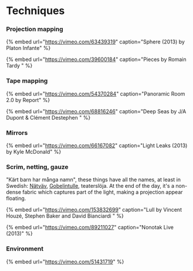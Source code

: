 # Techniques

### Projection mapping

{% embed url="https://vimeo.com/63439319" caption="Sphere \(2013\) by Platon Infante" %}

{% embed url="https://vimeo.com/39600184" caption="Pieces by Romain Tardy " %}

### Tape mapping

{% embed url="https://vimeo.com/54370284" caption="Panoramic Room 2.0 by Report" %}

{% embed url="https://vimeo.com/68816246" caption="Deep Seas by J/A Dupont & Clément Destephen " %}

### **Mirrors**

{% embed url="https://vimeo.com/66167082" caption="Light Leaks \(2013\) by Kyle McDonald" %}

### Scrim, netting, gauze

"Kärt barn har många namn", these things have all the names, at least in Swedish: [Nätväv](https://eventgross.se/shop/textil/natvav/natvav-sharktooth/), [Gobelintulle](https://www.showtex.com/sv/produkter/flamskyddade-textilier/slojor-nat-gauze/gobelintulle), teaterslöja. At the end of the day, it's a non-dense fabric which captures part of the light, making a projection appear floating.

{% embed url="https://vimeo.com/153832699" caption="Lull by Vincent Houzé, Stephen Baker and David Bianciardi " %}

{% embed url="https://vimeo.com/89211027" caption="Nonotak Live \(2013\)" %}

### Environment

{% embed url="https://vimeo.com/51431719" %}



